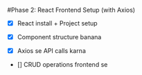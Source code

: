 #Phase 2: React Frontend Setup (with Axios)

- [x] React install + Project setup

- [x] Component structure banana

- [x] Axios se API calls karna

- [] CRUD operations frontend se

